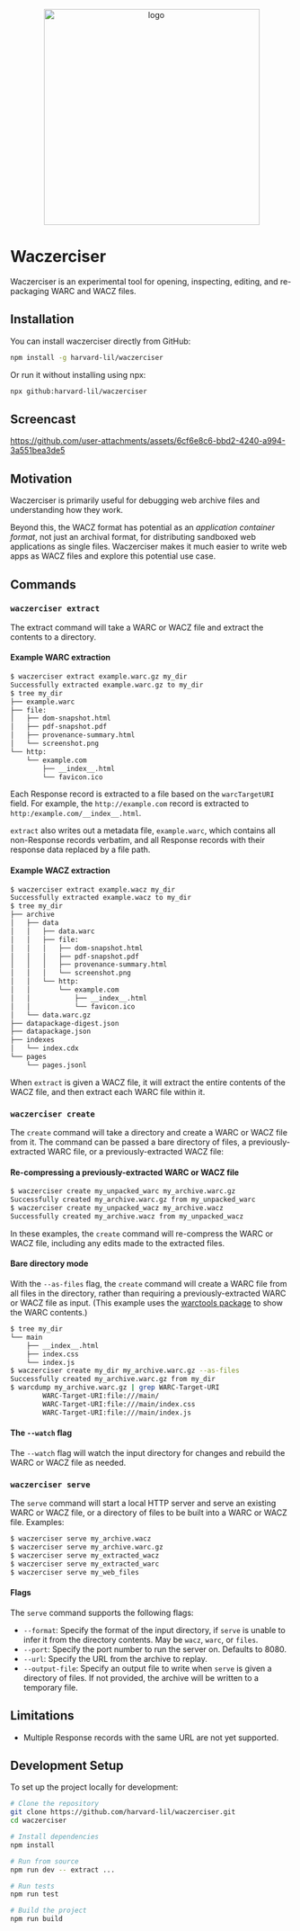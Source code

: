 <p align="center">
    <img width="384" alt="logo" src="https://github.com/user-attachments/assets/20c67078-972e-4e8a-a268-6630eca14bea" style="margin: auto">
</p>

# Waczerciser

Waczerciser is an experimental tool for opening, inspecting, editing, and re-packaging WARC and WACZ files.

## Installation

You can install waczerciser directly from GitHub:

```bash
npm install -g harvard-lil/waczerciser
```

Or run it without installing using npx:

```bash
npx github:harvard-lil/waczerciser
```

## Screencast

https://github.com/user-attachments/assets/6cf6e8c6-bbd2-4240-a994-3a551bea3de5

## Motivation

Waczerciser is primarily useful for debugging web archive files and understanding how they work.

Beyond this, the WACZ format has potential as an _application container format_, not just an archival format,
for distributing sandboxed web applications as single files. Waczerciser makes it much easier to write
web apps as WACZ files and explore this potential use case.

## Commands

### `waczerciser extract`

The extract command will take a WARC or WACZ file and extract the contents to a directory.

#### Example WARC extraction

```bash
$ waczerciser extract example.warc.gz my_dir
Successfully extracted example.warc.gz to my_dir
$ tree my_dir
├── example.warc
├── file:
│   ├── dom-snapshot.html
│   ├── pdf-snapshot.pdf
│   ├── provenance-summary.html
│   └── screenshot.png
└── http:
    └── example.com
        ├── __index__.html
        └── favicon.ico
```

Each Response record is extracted to a file based on the `warcTargetURI` field. For example, the `http://example.com` record is extracted to `http:/example.com/__index__.html`.

`extract` also writes out a metadata file, `example.warc`, which contains all non-Response records verbatim, and all Response records with their response data replaced by a file path.

#### Example WACZ extraction

```bash
$ waczerciser extract example.wacz my_dir
Successfully extracted example.wacz to my_dir
$ tree my_dir
├── archive
│   ├── data
│   │   ├── data.warc
│   │   ├── file:
│   │   │   ├── dom-snapshot.html
│   │   │   ├── pdf-snapshot.pdf
│   │   │   ├── provenance-summary.html
│   │   │   └── screenshot.png
│   │   └── http:
│   │       └── example.com
│   │           ├── __index__.html
│   │           └── favicon.ico
│   └── data.warc.gz
├── datapackage-digest.json
├── datapackage.json
├── indexes
│   └── index.cdx
└── pages
    └── pages.jsonl
```

When `extract` is given a WACZ file, it will extract the entire contents of the WACZ file, and then extract
each WARC file within it.

### `waczerciser create`

The `create` command will take a directory and create a WARC or WACZ file from it.
The command can be passed a bare directory of files,
a previously-extracted WARC file, or a previously-extracted WACZ file:

#### Re-compressing a previously-extracted WARC or WACZ file

```bash
$ waczerciser create my_unpacked_warc my_archive.warc.gz
Successfully created my_archive.warc.gz from my_unpacked_warc
$ waczerciser create my_unpacked_wacz my_archive.wacz
Successfully created my_archive.wacz from my_unpacked_wacz
```

In these examples, the `create` command will re-compress the WARC or WACZ file,
including any edits made to the extracted files.

#### Bare directory mode

With the `--as-files` flag, the `create` command will create a WARC file from all files in the directory,
rather than requiring a previously-extracted WARC or WACZ file as input.
(This example uses the [warctools package](https://github.com/internetarchive/warctools) to show the WARC contents.)

```bash
$ tree my_dir
└── main
    ├── __index__.html
    ├── index.css
    └── index.js
$ waczerciser create my_dir my_archive.warc.gz --as-files
Successfully created my_archive.warc.gz from my_dir
$ warcdump my_archive.warc.gz | grep WARC-Target-URI
        WARC-Target-URI:file:///main/
        WARC-Target-URI:file:///main/index.css
        WARC-Target-URI:file:///main/index.js
```

#### The `--watch` flag

The `--watch` flag will watch the input directory for changes and rebuild the WARC or WACZ file as needed.

### `waczerciser serve`

The `serve` command will start a local HTTP server and serve an existing WARC or WACZ file, or a directory of files to be built into a WARC or WACZ file. Examples:

```bash
$ waczerciser serve my_archive.wacz
$ waczerciser serve my_archive.warc.gz
$ waczerciser serve my_extracted_wacz
$ waczerciser serve my_extracted_warc
$ waczerciser serve my_web_files
```

#### Flags

The `serve` command supports the following flags:

* `--format`: Specify the format of the input directory, if `serve` is unable to infer it from the directory contents. May be `wacz`, `warc`, or `files`.
* `--port`: Specify the port number to run the server on. Defaults to 8080.
* `--url`: Specify the URL from the archive to replay.
* `--output-file`: Specify an output file to write when `serve` is given a directory of files. If not provided, the archive will be written to a temporary file.

## Limitations

* Multiple Response records with the same URL are not yet supported.

## Development Setup

To set up the project locally for development:

```bash
# Clone the repository
git clone https://github.com/harvard-lil/waczerciser.git
cd waczerciser

# Install dependencies
npm install

# Run from source
npm run dev -- extract ...

# Run tests
npm run test

# Build the project
npm run build
``` 
